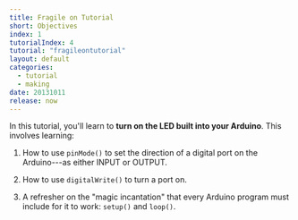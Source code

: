 ```yaml
---
title: Fragile on Tutorial
short: Objectives
index: 1
tutorialIndex: 4
tutorial: "fragileontutorial"
layout: default
categories: 
  - tutorial
  - making
date: 20131011
release: now
---
```


In this tutorial, you'll learn to **turn on the LED built into your Arduino**. This involves learning:

1. How to use `pinMode()` to set the direction of a digital port on the Arduino---as either INPUT or OUTPUT.

1. How to use `digitalWrite()` to turn a port on.

1. A refresher on the "magic incantation" that every Arduino program must include for it to work: `setup()` and `loop()`.

